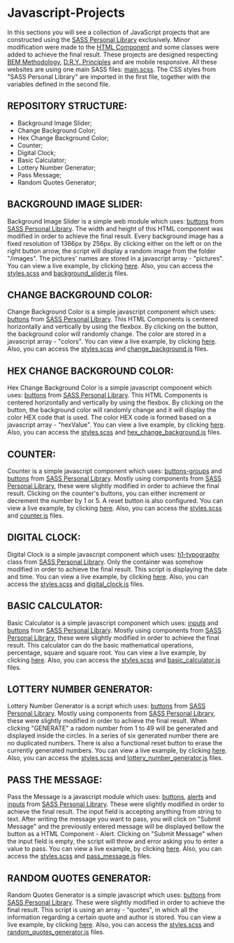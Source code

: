 # Javascript-Projects

In this sections you will see a collection of JavaScript projects that are constructed using the [SASS Personal Library](https://liviu-voica.ro/sass-personal-library.php "SASS Personal Library") exclusively. Minor modification were made to the [HTML Component](https://liviu-voica.ro/sass-personal-library.php#html_components "SASS Personal Library - HTML Components") and some classes were added to achieve the final result. These projects are designed respecting [BEM Methodology](http://getbem.com/naming/ "BEM Methodology"), [D.R.Y. Principles](https://en.wikipedia.org/wiki/Don%27t_repeat_yourself "Don't Repeat Yourself Principles") and are mobile responsive. All these websites are using one main SASS files: [main.scss](https://liviu-voica.ro/My%20Portfolio/Javascript-Projects/main.scss). The CSS styles from "SASS Personal Library" are imported in the first file, together with the variables defined in the second file.

## REPOSITORY STRUCTURE:

- Background Image Slider;
- Change Background Color;
- Hex Change Background Color;
- Counter;
- Digital Clock;
- Basic Calculator;
- Lottery Number Generator;
- Pass Message;
- Random Quotes Generator;

## BACKGROUND IMAGE SLIDER:

Background Image Slider is a simple web module which uses: [buttons](https://liviu-voica.ro/assets/html/buttons.html "HTML Components - Buttons") from [SASS Personal Library](https://liviu-voica.ro/sass-personal-library.php "SASS Personal Library"). The width and height of this HTML component was modified in order to achieve the final result. Every background image has a fixed resolution of 1366px by 256px. By clicking either on the left or on the right button arrow, the script will display a random image from the folder "/images". The pictures' names are stored in a javascript array - "pictures". You can view a live example, by clicking [here](https://liviu-voica.ro/My%20Portfolio/Javascript-Projects/Background%20Image%20Slider/index.html). Also, you can access the [styles.scss](https://liviu-voica.ro/My%20Portfolio/Javascript-Projects/Background%20Image%20Slider/styles.scss) and [background_slider.js](https://liviu-voica.ro/My%20Portfolio/Javascript-Projects/Background%20Image%20Slider/background_slider.js) files.

## CHANGE BACKGROUND COLOR:

Change Background Color is a simple javascript component which uses: [buttons](https://liviu-voica.ro/assets/html/buttons.html "HTML Components - Buttons") from [SASS Personal Library](https://liviu-voica.ro/sass-personal-library.php "SASS Personal Library"). This HTML Components is centered horizontally and vertically by using the flexbox. By clicking on the button, the background color will randomly change. The color are stored in a javascript array - "colors". You can view a live example, by clicking [here](https://liviu-voica.ro/My%20Portfolio/Javascript-Projects/Change%20Background%20Color/index.html). Also, you can access the [styles.scss](https://liviu-voica.ro/My%20Portfolio/Javascript-Projects/Change%20Background%20Color/styles.scss) and [change_background.js](https://liviu-voica.ro/My%20Portfolio/Javascript-Projects/Change%20Background%20Color/change_background.js) files.

## HEX CHANGE BACKGROUND COLOR:

Hex Change Background Color is a simple javascript component which uses: [buttons](https://liviu-voica.ro/assets/html/buttons.html "HTML Components - Buttons") from [SASS Personal Library](https://liviu-voica.ro/sass-personal-library.php "SASS Personal Library"). This HTML Components is centered horizontally and vertically by using the flexbox. By clicking on the button, the background color will randomly change and it will display the color HEX code that is used. The color HEX code is formed based on a javascript array - "hexValue". You can view a live example, by clicking [here](https://liviu-voica.ro/My%20Portfolio/Javascript-Projects/Hex%20Change%20Backgroung%20Color/index.html). Also, you can access the [styles.scss](https://liviu-voica.ro/My%20Portfolio/Javascript-Projects/Hex%20Change%20Backgroung%20Color/styles.scss) and [hex_change_background.js](https://liviu-voica.ro/My%20Portfolio/Javascript-Projects/Hex%20Change%20Backgroung%20Color/hex_change_background.js) files.

## COUNTER:

Counter is a simple javascript component which uses: [buttons-groups](https://liviu-voica.ro/assets/html/buttons.html "HTML Components - Buttons") and [buttons](https://liviu-voica.ro/assets/html/buttons.html "HTML Components - Buttons") from [SASS Personal Library](https://liviu-voica.ro/sass-personal-library.php "SASS Personal Library"). Mostly using components from [SASS Personal Library](https://liviu-voica.ro/sass-personal-library.php "SASS Personal Library"), these were slightly modified in order to achieve the final result. Clicking on the counter's buttons, you can either increment or decrement the number by 1 or 5. A reset button is also configured. You can view a live example, by clicking [here](https://liviu-voica.ro/My%20Portfolio/Javascript-Projects/Counter/index.html). Also, you can access the [styles.scss](https://liviu-voica.ro/My%20Portfolio/Javascript-Projects/Counter/styles.scss) and [counter.js](https://liviu-voica.ro/My%20Portfolio/Javascript-Projects/Counter/counter.js) files.

## DIGITAL CLOCK:

Digital Clock is a simple javascript component which uses: [h1-typography](https://liviu-voica.ro/assets/html/typography.html "HTML Components - Header Typography") class from [SASS Personal Library](https://liviu-voica.ro/sass-personal-library.php "SASS Personal Library"). Only the container was somehow modified in order to achieve the final result. This script is displaying the date and time. You can view a live example, by clicking [here](https://liviu-voica.ro/My%20Portfolio/Javascript-Projects/Digital%20Clock/index.html). Also, you can access the [styles.scss](https://liviu-voica.ro/My%20Portfolio/Javascript-Projects/Digital%20Clock/styles.scss) and [digital_clock.js](https://liviu-voica.ro/My%20Portfolio/Javascript-Projects/Digital%20Clock/digital_clock.js) files.

## BASIC CALCULATOR:

Basic Calculator is a simple javascript component which uses: [inputs](https://liviu-voica.ro/assets/html/inputs.html "HTML Components - Inputs") and [buttons](https://liviu-voica.ro/assets/html/buttons.html "HTML Components - Buttons") from [SASS Personal Library](https://liviu-voica.ro/sass-personal-library.php "SASS Personal Library"). Mostly using components from [SASS Personal Library](https://liviu-voica.ro/sass-personal-library.php "SASS Personal Library"), these were slightly modified in order to achieve the final result. This calculator can do the basic mathematical operations, percentage, square and square root. You can view a live example, by clicking [here](https://liviu-voica.ro/My%20Portfolio/Javascript-Projects/Basic%20Calculator/index.html). Also, you can access the [styles.scss](https://liviu-voica.ro/My%20Portfolio/Javascript-Projects/Basic%20Calculator/styles.scss) and [basic_calculator.js](https://liviu-voica.ro/My%20Portfolio/Javascript-Projects/Basic%20Calculator/basic_calculator.js) files.

## LOTTERY NUMBER GENERATOR:

Lottery Number Generator is a script which uses: [buttons](https://liviu-voica.ro/assets/html/buttons.html "HTML Components - Buttons") from [SASS Personal Library](https://liviu-voica.ro/sass-personal-library.php "SASS Personal Library"). Mostly using components from [SASS Personal Library](https://liviu-voica.ro/sass-personal-library.php "SASS Personal Library"), these were slightly modified in order to achieve the final result. When clicking "GENERATE" a radom number from 1 to 49 will be generated and displayed inside the circles. In a series of six generated number there are no duplicated numbers. There is also a functional reset button to erase the currently generated numbers. You can view a live example, by clicking [here](https://liviu-voica.ro/My%20Portfolio/Javascript-Projects/Lottery%20Number%20Generator/index.html). Also, you can access the [styles.scss](https://liviu-voica.ro/My%20Portfolio/Javascript-Projects/Lottery%20Number%20Generator/styles.scss) and [lottery_number_generator.js](https://liviu-voica.ro/My%20Portfolio/Javascript-Projects/Lottery%20Number%20Generator/lottery_number_generator.js) files.

## PASS THE MESSAGE:

Pass the Message is a javascript module which uses: [buttons](https://liviu-voica.ro/assets/html/buttons.html "HTML Components - Buttons"), [alerts](https://liviu-voica.ro/assets/html/alerts.html "HTML Components - Alerts") and [inputs](https://liviu-voica.ro/assets/html/inputs.html "HTML Components - Inputs") from [SASS Personal Library](https://liviu-voica.ro/sass-personal-library.php "SASS Personal Library"). These were slightly modified in order to achieve the final result. The input field is accepting anything from string to text. After writing the message you want to pass, you will click on "Submit Message" and the previously entered message will be displayed bellow the button as a HTML Component - Alert. Clicking on "Submit Message" when the input field is empty, the script will throw and error asking you to enter a value to pass. You can view a live example, by clicking [here](https://liviu-voica.ro/My%20Portfolio/Javascript-Projects/Pass%20the%20Message/index.html). Also, you can access the [styles.scss](https://liviu-voica.ro/My%20Portfolio/Javascript-Projects/Pass%20the%20Message/styles.scss) and [pass_message.js](https://liviu-voica.ro/My%20Portfolio/Javascript-Projects/Pass%20the%20Message/pass_message.js) files.

## RANDOM QUOTES GENERATOR:

Random Quotes Generator is a simple javascript which uses: [buttons](https://liviu-voica.ro/assets/html/buttons.html "HTML Components - Buttons") from [SASS Personal Library](https://liviu-voica.ro/sass-personal-library.php "SASS Personal Library"). These were slightly modified in order to achieve the final result. This script is using an array - "quotes", in which all the information regarding a certain quote and author is stored. You can view a live example, by clicking [here](https://liviu-voica.ro/My%20Portfolio/Javascript-Projects/Random%20Quotes%20Generator/index.html). Also, you can access the [styles.scss](https://liviu-voica.ro/My%20Portfolio/Javascript-Projects/Random%20Quotes%20Generator/styles.scss) and [random_quotes_generator.js](https://liviu-voica.ro/My%20Portfolio/Javascript-Projects/Random%20Quotes%20Generator/random_quotes_generator.js) files.